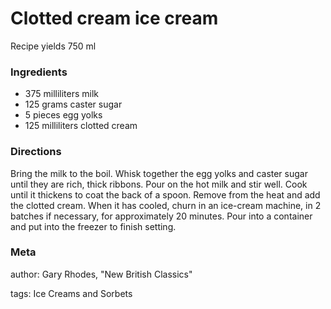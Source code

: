 # Clotted cream ice cream

Recipe yields 750 ml 

### Ingredients
 * 375 milliliters milk
 * 125 grams caster sugar
 * 5 pieces egg yolks
 * 125 milliliters clotted cream

### Directions

Bring the milk to the boil. Whisk together the egg yolks and caster sugar until they are rich, thick ribbons. Pour on the hot milk and stir well. Cook until it thickens to coat the back of a spoon. Remove from the heat and add the clotted cream. When it has cooled, churn in an ice-cream machine, in 2 batches if necessary, for approximately 20 minutes. Pour into a container and put into the freezer to finish setting.

### Meta
author: Gary Rhodes, "New British Classics"

tags: Ice Creams and Sorbets

